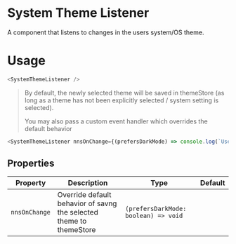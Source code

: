 # System Theme Listener

A component that listens to changes in the users system/OS theme.

# Usage
```javascript
<SystemThemeListener />
```


> By default, the newly selected theme will be saved in themeStore (as long as a theme has not been explicitly selected / system setting is selected).
> 
> You may also pass a custom event handler which overrides the default behavior

```javascript
<SystemThemeListener nnsOnChange={(prefersDarkMode) => console.log(`User selected ${prefersDarkMode ? 'dark' : 'light'} mode`)} />
```

## Properties

| Property    | Description                                                         | Type                                 | Default |
| ----------- |---------------------------------------------------------------------|--------------------------------------| ------- |
| `nnsOnChange`   | Override default behavior of savng the selected theme to themeStore | `(prefersDarkMode: boolean) => void` |         |
